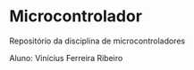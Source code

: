 # Microcontrolador
Repositório da disciplina de microcontroladores

Aluno: Vinícius Ferreira Ribeiro
